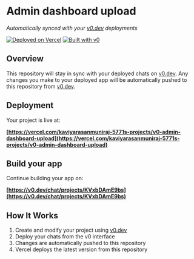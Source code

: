 # Admin dashboard upload

*Automatically synced with your [v0.dev](https://v0.dev) deployments*

[![Deployed on Vercel](https://img.shields.io/badge/Deployed%20on-Vercel-black?style=for-the-badge&logo=vercel)](https://vercel.com/kaviyarasanmuniraj-5771s-projects/v0-admin-dashboard-upload)
[![Built with v0](https://img.shields.io/badge/Built%20with-v0.dev-black?style=for-the-badge)](https://v0.dev/chat/projects/KVxbDAmE9bs)

## Overview

This repository will stay in sync with your deployed chats on [v0.dev](https://v0.dev).
Any changes you make to your deployed app will be automatically pushed to this repository from [v0.dev](https://v0.dev).

## Deployment

Your project is live at:

**[https://vercel.com/kaviyarasanmuniraj-5771s-projects/v0-admin-dashboard-upload](https://vercel.com/kaviyarasanmuniraj-5771s-projects/v0-admin-dashboard-upload)**

## Build your app

Continue building your app on:

**[https://v0.dev/chat/projects/KVxbDAmE9bs](https://v0.dev/chat/projects/KVxbDAmE9bs)**

## How It Works

1. Create and modify your project using [v0.dev](https://v0.dev)
2. Deploy your chats from the v0 interface
3. Changes are automatically pushed to this repository
4. Vercel deploys the latest version from this repository
